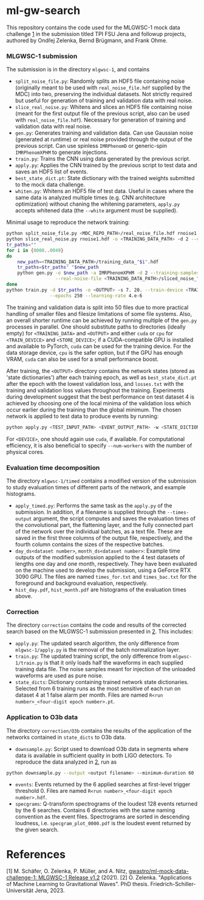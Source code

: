 # ml-gw-search

This repository contains the code used for the MLGWSC-1 mock data challenge [1](#references) in the submission titled TPI FSU Jena and followup projects, authored by Ondřej Zelenka, Bernd Brügmann, and Frank Ohme.

### MLGWSC-1 submission

The submission is in the directory `mlgwsc-1`, and contains
* `split_noise_file.py`: Randomly splits an HDF5 file containing noise (originally meant to be used with `real_noise_file.hdf` supplied by the MDC) into two, preserving the individual datasets. Not strictly required but useful for generation of training and validation data with real noise.
* `slice_real_noise.py`: Whitens and slices an HDF5 file containing noise (meant for the first output file of the previous script, also can be used with `real_noise_file.hdf`). Necessary for generation of training and validation data with real noise.
* `gen.py`: Generates training and validation data. Can use Gaussian noise (generated at runtime) or real noise provided through the output of the previous script. Can use spinless `IMRPhenomD` or generic-spin `IMRPhenomXPHM` to generate injections.
* `train.py`: Trains the CNN using data generated by the previous script.
* `apply.py`: Applies the CNN trained by the previous script to test data and saves an HDF5 list of events.
* `best_state_dict.pt`: State dictionary with the trained weights submitted to the mock data challenge.
* `whiten.py`: Whitens an HDF5 file of test data. Useful in cases where the same data is analyzed multiple times (e.g. CNN architecture optimization) without chaning the whitening parameters, `apply.py` accepts whitened data (the `--white` argument must be supplied).

Minimal usage to reproduce the network training:
``` bash
python split_noise_file.py <MDC_REPO_PATH>/real_noise_file.hdf rnoise1.hdf rnoise2.hdf
python slice_real_noise.py rnoise1.hdf -o <TRAINING_DATA_PATH> -d 2 --chunk-size 24000
tr_paths=""
for i in {0000..0049}
do
    new_path=<TRAINING_DATA_PATH>/training_data_"$i".hdf 
    tr_paths=$tr_paths" "$new_path
    python gen.py -o $new_path -a IMRPhenomXPHM -d 2 --training-samples 10000 10000 --validation-samples 2000 2000 \
                  --real-noise-file <TRAINING_DATA_PATH>/sliced_noise_"$i".hdf
done
python train.py -d $tr_paths -o <OUTPUT> -s 7. 20. --train-device <TRAIN_DEVICE> --store-device <STORE_DEVICE> \
                --epochs 250 --learning-rate 4.e-6
```
The training and validation data is split into 50 files due to more practical handling of smaller files and filesize limitations of some file systems. Also, an overall shorter runtime can be achieved by running multiple of the `gen.py` processes in parallel. One should substitute paths to directories (ideally empty) for `<TRAINING_DATA>` and `<OUTPUT>` and either `cuda` or `cpu` for `<TRAIN_DEVICE>` and `<STORE_DEVICE>`; if a CUDA-compatible GPU is installed and available to PyTorch, `cuda` can be used for the training device. For the data storage device, `cpu` is the safer option, but if the GPU has enough VRAM, `cuda` can also be used for a small performance boost.

After training, the `<OUTPUT>` directory contains the network states (stored as 'state dictionaries') after each training epoch, as well as `best_state_dict.pt` after the epoch with the lowest validation loss, and `losses.txt` with the training and validation loss values throughout the training. Experiments during development suggest that the best performance on test dataset 4 is achieved by choosing one of the local minima of the validation loss which occur earlier during the training than the global minimum. The chosen network is applied to test data to produce events by running:
``` bash    
python apply.py <TEST_INPUT_PATH> <EVENT_OUTPUT_PATH> -w <STATE_DICTIONARY> --device <DEVICE>
```
For `<DEVICE>`, one should again use `cuda`, if available. For computational efficiency, it is also beneficial to specify `--num-workers` with the number of physical cores.

### Evaluation time decomposition

The directory `mlgwsc-1/timed` contains a modified version of the submission to study evaluation times of different parts of the network, and example histograms.
* `apply_timed.py`: Performs the same task as the `apply.py` of the submission. In addition, if a filename is supplied through the `--times-output` argument, the script computes and saves the evaluation times of the convolutional part, the flattening layer, and the fully connected part of the network over the individual batches, as a text file. These are saved in the first three columns of the output file, respectively, and the fourth column contains the sizes of the respective batches.
* `day_ds<dataset number>`, `month_ds<dataset number>`: Example time outputs of the modified submission applied to the 4 test datasets of lengths one day and one month, respectively. They have been evaluated on the machine used to develop the submission, using a GeForce RTX 3090 GPU. The files are named `times_for.txt` and `times_bac.txt` for the foreground and background evaluation, respectively.
* `hist_day.pdf`, `hist_month.pdf` are histograms of the evaluation times above.

### Correction

The directory `correction` contains the code and results of the corrected search based on the MLGWSC-1 submission presented in [2](#references). This includes:
* `apply.py`: The updated search algorithm, the only difference from `mlgwsc-1/apply.py` is the removal of the batch normalization layer.
* `train.py`: The updated training script, the only difference from `mlgwsc-1/train.py` is that it only loads half the waveforms in each supplied training data file. The noise samples meant for injection of the unloaded waveforms are used as pure noise.
* `state_dicts`: Dictionary containing trained network state dictionaries. Selected from 6 training runs as the most sensitive of each run on dataset 4 at 1 false alarm per month. Files are named `R<run number>_<four-digit epoch number>.pt`.

### Application to O3b data

The directory `correction/O3b` contains the results of the application of the networks contained in `state_dicts` to O3b data.
* `downsample.py`: Script used to download O3b data in segments where data is available in sufficient quality in both LIGO detectors. To reproduce the data analyzed in [2](#references), run as
``` bash
python downsample.py --output <output filename> --minimum-duration 60
```
* `events`: Events returned by the 6 applied searches at first-level trigger threshold 0. Files are named `R<run number>_<four-digit epoch number>.hdf`.
* `specgrams`: Q-transform spectrograms of the loudest 128 events returned by the 6 searches. Contains 6 directories with the same naming convention as the event files. Spectrograms are sorted in descending loudness, i.e. `specgram_plot_0000.pdf` is the loudest event returned by the given search.

# References

[1] M. Schäfer, O. Zelenka, P. Müller, and A. Nitz, [gwastro/ml-mock-data-challenge-1: MLGWSC-1 Release v1.2](https://github.com/gwastro/ml-mock-data-challenge-1) (2021).
[2] O. Zelenka. "Applications of Machine Learning to Gravitational Waves". PhD thesis. Friedrich-Schiller-Universität Jena, 2023.
